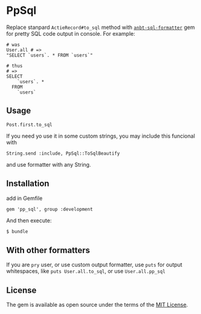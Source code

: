 # PpSql

Replace stanpard `ActieRecord#to_sql` method with [`anbt-sql-formatter`](https://github.com/sonota88/anbt-sql-formatter)
gem for pretty SQL code output in console. For example:
```
# was
User.all # => 
"SELECT `users`. * FROM `users`"

# thus
# =>
SELECT
    `users`. *
  FROM
    `users`
```

## Usage

```
Post.first.to_sql
```

If you need yo use it in some custom strings, you may include this funcional with

```
String.send :include, PpSql::ToSqlBeautify
```

and use formatter with any String.

## Installation

add in Gemfile
```
gem 'pp_sql', group :development
```

And then execute:
```bash
$ bundle
```

## With other formatters

If you are `pry` user, or use custom output formatter, use `puts` for output whitespaces, 
like `puts User.all.to_sql`, or use `User.all.pp_sql`

## License
The gem is available as open source under the terms of the [MIT License](http://opensource.org/licenses/MIT).
